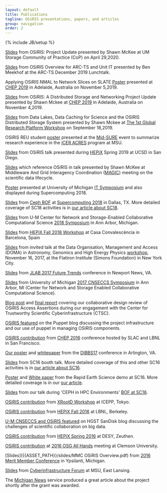 ```yaml
---
layout: default
title: Publications
tagline: OSiRIS presentations, papers, and articles
group: navigation
order: 2
---
```

{% include JB/setup %}

<a href="{{ASSET_PATH}}/slides/OSiRIS-UM-CoP-slides.pdf">Slides</a> from OSiRIS: Project Update presented by  Shawn McKee at  UM Storage Community of Practice (CoP) on April 29,2020.

<a href="{{ASSET_PATH}}/slides/ARCTS-LunchTalk-Dec2019.pdf">Slides</a> from OSiRIS Overview for ARC-TS and Unit IT presented by Ben Meekhof at the ARC-TS December 2019 Lunchtalk.

Applying OSiRIS NMAL to Network Slices on SLATE <a href="{{ASSET_PATH}}/slides/Applying-OSiRIS-NMAL-to-Network-Slices-on-SLATE.pdf">Poster</a> presented at <a href="http://chep2019.org/">CHEP 2019</a> in Adelaide, Australia on November 5,2019.

<a href="{{ASSET_PATH}}/slides/CHEP2019-OSiRIS.pdf">Slides</a> from OSiRIS: A Distributed Storage and Networking Project Update presented by Shawn Mckee at <a href="http://chep2019.org/">CHEP 2019</a> in Adelaide, Australia on November 4,2019.

<a href="{{ASSET_PATH}}/slides/GRP-OSIRIS-Caching-2019.pdf">Slides</a> from Data Lakes, Data Caching for Science and the OSIRIS Distributed Storage System presented by Shawn Mckee at <a href="http://grp-workshop-2019.ucsd.edu/">The 1st Global Research Platform Workshop</a> on September 18,2019.

OSiRIS REU student <a href="{{ASSET_PATH}}/slides/OSiRIS-REU-Poster-MID-SURE.pdf">poster</a> presented at the <a href="https://urca.msu.edu/mid-sure">Mid-SURE</a> event to summarize research experience in the <a href="https://icer-acres.msu.edu/summer-2019/student-participants">iCER ACRES</a> program at MSU. 

<a href="https://indico.cern.ch/event/765497/contributions/3351202/">Slides</a> from OSiRIS talk presented during <a href="https://www.hepix.org/">HEPiX</a> Spring 2019 at UCSD in San Diego.

<a href="https://www.nitrd.gov/nitrdgroups/images/9/98/Scientific-Data-Lifecycle-Shawn-McKee.pdf">Slides</a> which reference OSiRIS in talk presented by Shawn McKee at Middleware And Grid Interagency Coordination (<a href="https://www.nitrd.gov/nitrdgroups/index.php?title=MAGIC-Meetings-2019">MAGIC</a>) meeting on the scientific data lifecycle. 

<a href="{{ASSET_PATH}}/slides/SC18-Poster.pdf">Poster</a> presented at University of Michigan <a href="https://it.umich.edu/community/michigan-it-symposium/2018/posters">IT Symposium</a> and also displayed during Supercomputing 2018.  

<a href="{{ASSET_PATH}}/slides/SC18-Ceph-BOF-BenMeekhof.pdf">Slides</a> from <a href="https://www.msi.umn.edu/ceph-hpc-environments-sc18">Ceph BOF</a> at <a href="https://sc18.supercomputing.org/presentation/?id=bof103&sess=sess364">Supercomputing 2018</a> in Dallas, TX.  More detailed coverage of SC18 activities is in <a href="{% post_url 2018-11-19-osiris-at-supercomputing-2018 %}">our article about SC18</a>.

<a href="https://indico.cern.ch/event/692449/contributions/3170057">Slides</a> from U-M Center for Network and Storage-Enabled Collaborative Computational Science <a href="https://micde.umich.edu/centers/cnseccs/symposia/">2018 Symposium</a> in Ann Arbor, Michigan.  

<a href="https://indico.cern.ch/event/730908/contributions/3153337">Slides</a> from <a href="https://indico.cern.ch/event/730908/">HEPiX Fall 2018 Workshop</a> at Casa Convalescència in Barcelona, Spain

<a href="https://indico.cern.ch/event/669506/contributions/2782243">Slides</a> from invited talk at the Data Organisation, Management and Access (DOMA) in Astronomy, Genomics and High Energy Physics <a href="https://indico.cern.ch/event/669506/">workshop</a>, November 16, 2017, at the Flatiron Institute (Simons Foundation) in New York City. 

<a href="https://www.jlab.org/indico/event/213/session/5/contribution/18/material/slides/">Slides</a> from <a href="https://www.jlab.org/conferences/trends2017/">JLAB 2017 Future Trends</a> conference in Newport News, VA.

<a href="http://micde.umich.edu/wp-content/uploads/sites/6/2016/03/CNSECCS-Symposium-OSiRIS.pdf">Slides</a> from University of Michigan <a href="http://micde.umich.edu/centers/cnseccs/2017-symposium/">2017 CNSECCS Symposium</a> in Ann Arbor, MI (Center for Network and Storage Enabled Collaborative Computational Science).

<a href="http://blog.trustedci.org/2017/04/osiris-engagement-summary.html">Blog post</a> and <a href="https://scholarworks.iu.edu/dspace/handle/2022/21307">final report</a> covering our collaborative design review of OSiRIS Access Assertions during our engagement with the Center for Trustworthy Scientific Cyberinfrastructure (CTSC). 

<a href="https://puppet.com/blog/nsf-puppet-help-osiris-provide-software-defined-storage-research-universities">OSiRIS featured</a> on the Puppet blog discussing the project infrastructure and our use of puppet in managing OSiRIS components.

[OSiRIS contribution](http://indico.cern.ch/event/505613/contributions/2230915/) from [CHEP 2016](http://chep2016.org/) conference hosted by SLAC and LBNL in San Francisco. 

<a href="https://dibbs17.org/report/Posters/1541335poster.PDF">Our poster</a> and <a href="https://dibbs17.org/report/Papers/1541335paper.PDF">whitepaper</a> from the <a href="https://dibbs17.org">DIBBS17</a> conference in Arlington, VA. 

<a href="{{ASSET_PATH}}/slides/SC16-Booth-Talk.pdf">Slides</a> from SC16 booth talk.  More detailed coverage of this and other SC16 activities is in <a href="{% post_url 2016-11-18-osiris-at-supercomputing-2016 %}">our article about SC16</a>.

<a href="{{ASSET_PATH}}/slides/SC16-NRE-OSiRIS-Poster.ppt">Poster</a> and <a href="{{ASSET_PATH}}/slides/SC16-NRE-OSiRIS-submitted.pdf">White paper</a> from the Rapid Earth Science demo at SC16.  More detailed coverage is in our <a href="{% post_url 2016-11-16-moving-usgs-data-with-dlt-and-osiris-at-sc16 %}">our article</a>.

<a href="https://www.msi.umn.edu/sites/default/files/6-BenMeekhof-SC16-Ceph-BOF.pdf">Slides</a> from our talk during 'CEPH in HPC Environments' <a href="https://www.msi.umn.edu/sc16Ceph">BOF at SC16</a>.

<a href="https://indico.cern.ch/event/523410/contributions/2355721/">OSiRIS contribution</a> from <a href="https://indico.cern.ch/event/523410/overview">XRootD Workshop</a> at ICEPP, Tokyo.

<a href="https://indico.cern.ch/event/531810/contributions/2326471/">OSiRIS contribution</a> from <a href="https://indico.cern.ch/event/531810/overview">HEPiX Fall 2016</a> at LBNL, Berkeley.

<a href="https://itblog.sandisk.com/sciences-data-challenge-university-solving-collaboration-disconnect/">U-M CNSECCS and OSiRIS featured</a> on HGST SanDisk blog discussing the challenges of scientific collaboration on big data.  

<a href="https://indico.cern.ch/event/466991/contributions/1143627/">OSiRIS contribution</a> from <a href="https://indico.cern.ch/event/466991/">HEPiX Spring 2016</a> at DESY, Zeuthen.

[OSiRIS contribution](https://indico.fnal.gov/contributionDisplay.py?contribId=30&confId=10571) at <a href="https://indico.fnal.gov/conferenceDisplay.py?ovw=True&confId=10571">2016 OSG All Hands</a> meeting at Clemson University.

[Slides]({{ASSET_PATH}}/slides/MMC OSiRIS Overview.pdf) from [2016 Merit Member Conference](https://www.merit.edu/mmc-agenda-detail/#osiris) in Ypsilanti, Michigan. 

[Slides]({{ASSET_PATH}}/slides/MSU-CI-Conf.pdf) from [Cyberinfrastructure Forum](https://vprgs.msu.edu/ci-forum/2016/agenda) at MSU, East Lansing.  

The [Michigan News](http://ns.umich.edu/new/releases/23151-big-data-5m-to-widen-bottleneck-to-discovery) service produced a great article about the project shortly after the grant was awarded.
